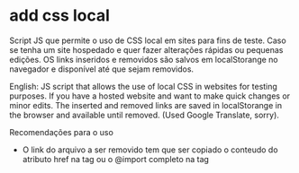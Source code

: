 # add css local
Script JS que permite o uso de CSS local em sites para fins de teste. Caso se tenha um site hospedado e quer fazer alterações rápidas ou pequenas edições. OS links inseridos e removidos são salvos em localStorange no navegador e disponível até que sejam removidos.

English: 
JS script that allows the use of local CSS in websites for testing purposes. If you have a hosted website and want to make quick changes or minor edits. The inserted and removed links are saved in localStorange in the browser and available until removed. (Used Google Translate, sorry).




Recomendações para o uso

* O link do arquivo a ser removido tem que ser copiado o conteudo do atributo href na tag <link> ou o @import completo na tag <style> (Ex.: "@import('style/estilo/linhas.css');").

* O arquivo local a ser inserido precisa ser colocado em um servidor local (Ex.: XAMPP) e no campo colocar o endereço local (Ex.: http://localhost/projeto/local.css).

* Se apenas for inserir link, atentar ao nome para não duplicar.
            
* Clicar no botão Adicionar, adiciona um link CSS ao documento.

* Clicar no botão Remover, remove um link ou um @import do documento.

* Recomenda-se remover e depois inserir o link dos arquivos. Pois, os links podem ser excluidos possuam o mesmo nome.

* Clicar no botão Limpar, limpa todo o Local Storange.

* Clicar no botão Fechar reduz o box e exibe apenas este botão.


Obs.: Não sou nenhum especialista em JS, fiz para uma necessidade e estou compartilhando com a comunidade.



Lucas Moreira - lucation2000@gmail.com
